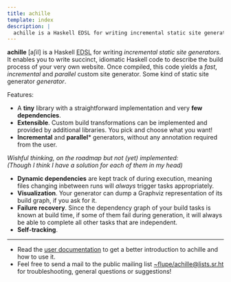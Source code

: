 ```yaml
---
title: achille
template: index
description: |
  achille is a Haskell EDSL for writing incremental static site generators
---
```


**achille** [aʃil] is a Haskell <abbr title="Embedded Domain-Specific Language">EDSL</abbr>
for writing *incremental static site generators*. It enables you to write
succinct, idiomatic Haskell code to describe the build process of your very own
website. Once compiled, this code yields a *fast*, *incremental* and *parallel*
custom site generator. Some kind of static site generator *generator*.

Features:

- A **tiny** library with a straightforward implementation and very **few dependencies**.
- **Extensible**. Custom build transformations can be implemented and provided
  by additional libraries. You pick and choose what you want!
- **Incremental** and **parallel**\* generators, without any annotation required from the user.

*Wishful thinking, on the roadmap but not (yet) implemented:*  
*(Though I think I have a solution for each of them in my head)*

- **Dynamic dependencies** are kept track of during execution, 
  meaning files changing inbetween runs will *always* trigger tasks
  appropriately.
- **Visualization**. Your generator can dump a Graphviz representation of its
  build graph, if you ask for it.
- **Failure recovery**. Since the dependency graph of your build tasks is known at build time,
  if some of them fail during generation, it will always be able to complete
  all other tasks that are independent.
- **Self-tracking**.

---

- Read the [user documentation](/docs.html) to get a better introduction to
  achille and how to use it.
- Feel free to send a mail to the public mailing list [~flupe/achille@lists.sr.ht][list] for troubleshooting,
    general questions or suggestions!

[list]: mailto:~flupe/achille@lists.sr.ht
